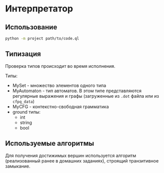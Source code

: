 # Интерпретатор

## Использование

```Bash
python -m project path/to/code.ql
```

## Типизация

Проверка типов происходит во время исполнения.

Типы:
- MySet - множество элементов одного типа
- MyAutomaton - тип автоматов. В этом типе представляются регулярные выражения и графы (загруженные из `.dot` файла или из `cfpq_data`)
- MyCFG - контекстно-свободная грамматика
- ground типы:
    - int
    - string
    - bool

## Используемые алгоритмы

Для получения достижимых вершин используется алгоритм (реализованный ранее в домашних заданиях), строящий транзитивное замыкание.
